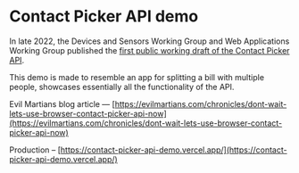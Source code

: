 # Contact Picker API demo

In late 2022, the Devices and Sensors Working Group and Web Applications Working Group published the [first public working draft of the Contact Picker API](https://www.w3.org/TR/contact-picker/).

This demo is made to resemble an app for splitting a bill with multiple people, showcases essentially all the functionality of the API.

Evil Martians blog article — [https://evilmartians.com/chronicles/dont-wait-lets-use-browser-contact-picker-api-now](https://evilmartians.com/chronicles/dont-wait-lets-use-browser-contact-picker-api-now)

Production – [https://contact-picker-api-demo.vercel.app/](https://contact-picker-api-demo.vercel.app/)
